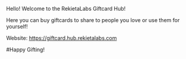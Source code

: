 Hello! Welcome to the RekietaLabs Giftcard Hub!

Here you can buy giftcards to share to people you love or use them for yourself!

Website:
https://giftcard.hub.rekietalabs.com

#Happy Gifting!
